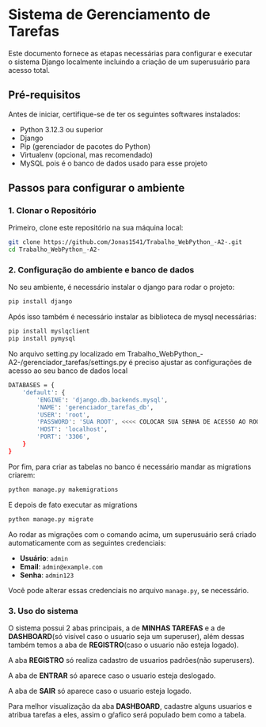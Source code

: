 # Sistema de Gerenciamento de Tarefas 

Este documento fornece as etapas necessárias para configurar e executar o sistema Django localmente incluindo a criação de um superusuário para acesso total.

## Pré-requisitos

Antes de iniciar, certifique-se de ter os seguintes softwares instalados:

- Python 3.12.3 ou superior
- Django
- Pip (gerenciador de pacotes do Python)
- Virtualenv (opcional, mas recomendado)
- MySQL pois é o banco de dados usado para esse projeto

## Passos para configurar o ambiente

### 1. Clonar o Repositório

Primeiro, clone este repositório na sua máquina local:

```bash
git clone https://github.com/Jonas1541/Trabalho_WebPython_-A2-.git
cd Trabalho_WebPython_-A2-
```
### 2. Configuração do ambiente e banco de dados

No seu ambiente, é necessário instalar o django para rodar o projeto:

```bash
pip install django
```

Após isso também é necessário instalar as biblioteca de mysql necessárias:

```bash
pip install myslqclient
pip install pymysql
```

No arquivo setting.py localizado em Trabalho_WebPython_-A2-/gerenciador_tarefas/settings.py é preciso ajustar as configurações de acesso ao seu banco de dados local

```bash
DATABASES = {
    'default': {
        'ENGINE': 'django.db.backends.mysql',
        'NAME': 'gerenciador_tarefas_db',
        'USER': 'root',
        'PASSWORD': 'SUA ROOT', <<<< COLOCAR SUA SENHA DE ACESSO AO ROOT
        'HOST': 'localhost',
        'PORT': '3306',
    }
}
```

Por fim, para criar as tabelas no banco é necessário mandar as migrations criarem:

```bash
python manage.py makemigrations
```

E depois de fato executar as migrations
```bash
python manage.py migrate
```
Ao rodar as migrações com o comando acima, um superusuário será criado automaticamente com as seguintes credenciais:

- **Usuário**: `admin`
- **Email**: `admin@example.com`
- **Senha**: `admin123`

Você pode alterar essas credenciais no arquivo `manage.py`, se necessário.

### 3. Uso do sistema

O sistema possui 2 abas principais, a de **MINHAS TAREFAS** e a de **DASHBOARD**(só visível caso o usuario seja um superuser), além dessas também temos a aba de **REGISTRO**(caso o usuario não esteja logado).

A aba **REGISTRO** só realiza cadastro de usuarios padrões(não superusers).

A aba de **ENTRAR** só aparece caso o usuario esteja deslogado.

A aba de **SAIR** só aparece caso o usuario esteja logado.

Para melhor visualização da aba **DASHBOARD**, cadastre alguns usuarios e atribua tarefas a eles, assim o gŕafico será populado bem como a tabela.
